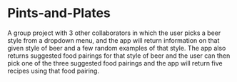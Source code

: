 # Pints-and-Plates

A group project with 3 other collaborators in which the user picks a beer style from a dropdown menu, and the app will return information on that given style of beer and a few random examples of that style. The app also returns suggested food pairings for that style of beer and the user can then pick one of the three suggested food pairings and the app will return five recipes using that food pairing.
